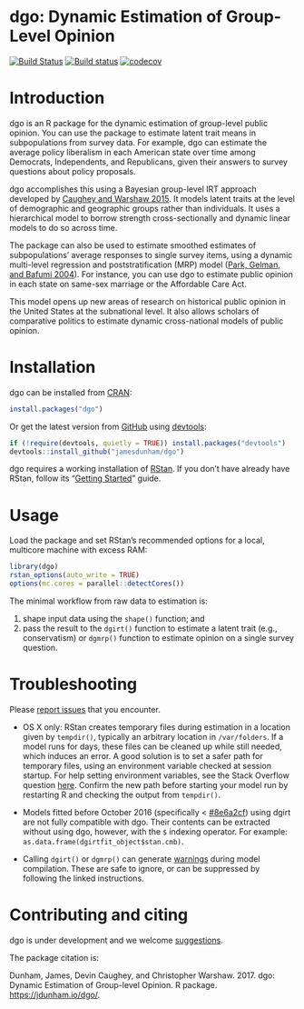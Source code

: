 dgo: Dynamic Estimation of Group-Level Opinion
================

[![Build
Status](https://travis-ci.org/jamesdunham/dgo.svg?branch=master)](https://travis-ci.org/jamesdunham/dgo)
[![Build
status](https://ci.appveyor.com/api/projects/status/1ta36kmoqen98k87?svg=true)](https://ci.appveyor.com/project/jamesdunham/dgo)
[![codecov](https://codecov.io/gh/jamesdunham/dgo/branch/master/graph/badge.svg)](https://codecov.io/gh/jamesdunham/dgo)

# Introduction

dgo is an R package for the dynamic estimation of group-level public
opinion. You can use the package to estimate latent trait means in
subpopulations from survey data. For example, dgo can estimate the
average policy liberalism in each American state over time among
Democrats, Independents, and Republicans, given their answers to survey
questions about policy proposals.

dgo accomplishes this using a Bayesian group-level IRT approach
developed by [Caughey and Warshaw
2015](http://pan.oxfordjournals.org/content/early/2015/02/04/pan.mpu021.full.pdf+html).
It models latent traits at the level of demographic and geographic
groups rather than individuals. It uses a hierarchical model to borrow
strength cross-sectionally and dynamic linear models to do so across
time.

The package can also be used to estimate smoothed estimates of
subpopulations’ average responses to single survey items, using a
dynamic multi-level regression and poststratification (MRP) model
([Park, Gelman, and Bafumi
2004](http://stat.columbia.edu/~gelman/research/published/StateOpinionsNationalPolls.050712.dkp.pdf)).
For instance, you can use dgo to estimate public opinion in each state
on same-sex marriage or the Affordable Care Act.

This model opens up new areas of research on historical public opinion
in the United States at the subnational level. It also allows scholars
of comparative politics to estimate dynamic cross-national models of
public opinion.

# Installation

dgo can be installed from
[CRAN](https://CRAN.R-project.org/package=dgo):

``` r
install.packages("dgo")
```

Or get the latest version from
[GitHub](https://github.com/jamesdunham/dgo) using
[devtools](https://github.com/hadley/devtools/):

``` r
if (!require(devtools, quietly = TRUE)) install.packages("devtools")
devtools::install_github("jamesdunham/dgo")
```

dgo requires a working installation of
[RStan](http://mc-stan.org/interfaces/rstan.html). If you don’t have
already have RStan, follow its “[Getting
Started](https://github.com/stan-dev/rstan/wiki/RStan-Getting-Started)”
guide.

# Usage

Load the package and set RStan’s recommended options for a local,
multicore machine with excess RAM:

``` r
library(dgo)
rstan_options(auto_write = TRUE)
options(mc.cores = parallel::detectCores())
```

The minimal workflow from raw data to estimation is:

1.  shape input data using the `shape()` function; and
2.  pass the result to the `dgirt()` function to estimate a latent trait
    (e.g., conservatism) or `dgmrp()` function to estimate opinion on a
    single survey question.

# Troubleshooting

Please [report issues](https://github.com/jamesdunham/dgo/issues) that
you encounter.

  - OS X only: RStan creates temporary files during estimation in a
    location given by `tempdir()`, typically an arbitrary location in
    `/var/folders`. If a model runs for days, these files can be cleaned
    up while still needed, which induces an error. A good solution is to
    set a safer path for temporary files, using an environment variable
    checked at session startup. For help setting environment variables,
    see the Stack Overflow question
    [here](https://stackoverflow.com/questions/17107206/change-temporary-directory).
    Confirm the new path before starting your model run by restarting R
    and checking the output from `tempdir()`.

  - Models fitted before October 2016 (specifically \<
    [\#8e6a2cf](https://github.com/jamesdunham/dgo/commit/8e6a2cfbe00b2cd4a908b3067241e06124d143cd))
    using dgirt are not fully compatible with dgo. Their contents can be
    extracted without using dgo, however, with the `$` indexing
    operator. For example: `as.data.frame(dgirtfit_object$stan.cmb)`.

  - Calling `dgirt()` or `dgmrp()` can generate
    [warnings](http://mc-stan.org/misc/warnings#compiler-warnings)
    during model compilation. These are safe to ignore, or can be
    suppressed by following the linked instructions.

# Contributing and citing

dgo is under development and we welcome
[suggestions](https://github.com/jamesdunham/dgo/issues).

The package citation is:

Dunham, James, Devin Caughey, and Christopher Warshaw. 2017. dgo:
Dynamic Estimation of Group-level Opinion. R package.
<https://jdunham.io/dgo/>.
